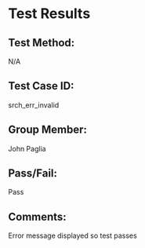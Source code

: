 # Test Results

## Test Method:
N/A

## Test Case ID:
srch_err_invalid

## Group Member:
John Paglia

## Pass/Fail:
Pass

## Comments:
Error message displayed so test passes